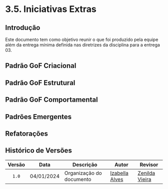 # 3.5. Iniciativas Extras

## Introdução

Este documento tem como objetivo reunir o que foi produzido pela equipe além da entrega mínima definida nas diretrizes da disciplina para a entrega 03.

## Padrão GoF Criacional

## Padrão GoF Estrutural

## Padrão GoF Comportamental

## Padrões Emergentes

## Refatorações

## Histórico de Versões

| Versão | Data | Descrição | Autor | Revisor |
| :----: | ---- | --------- | ----- | ------- |
| `1.0`  |04/01/2024| Organização do documento |[Izabella Alves](https://github.com/izabellaalves)|[Zenilda Vieira](https://github.com/ZenildaVieira)|
